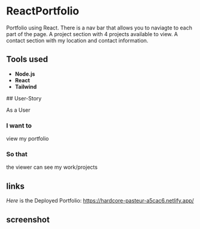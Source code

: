 # ReactPortfolio
Portfolio using React. There is a nav bar that allows you to naviagte to each part of the page. A project section with 4 projects available to view. A contact section with my location and contact information. 
## Tools used 
  <ul>
    <li><strong>Node.js</strong></li>
    <li><strong>React</strong></li>
    <li><strong>Tailwind</strong></li>
</ul><p>
## User-Story <p>
As a User

### I want to
  view my portfolio

### So that 
the viewer can see my work/projects

## links 
 *Here* is the Deployed Portfolio: https://hardcore-pasteur-a5cac6.netlify.app/
  
## screenshot
